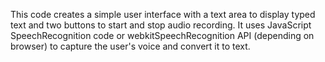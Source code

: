 This code creates a simple user interface with a text area to display typed text and two buttons to start and stop audio recording. It uses JavaScript SpeechRecognition code or webkitSpeechRecognition API (depending on browser) to capture the user's voice and convert it to text.
